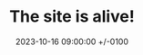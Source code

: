 ---
title: The site is alive!
date: 2023-10-16 09:00:00 +/-0100
categories: [meta]
tags:      # TAG names should always be lowercase
comments: false
---